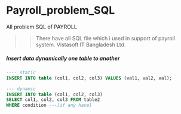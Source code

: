 # Payroll_problem_SQL
All problem SQL of PAYROLL

>> There have all SQL file which i used in support of payroll system.
>> Vistasoft IT Bangladesh Ltd.

##### Insert data dynamically one table to another
````sql
---- static
INSERT INTO table (col1, col2, col3) VALUES (val1, val2, val);

--- dynamic
INSERT INTO table (col1, col2, col3)
SELECT col1, col2, col3 FROM table2
WHERE condition ---[if any have]

``````````
